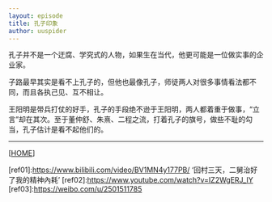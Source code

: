 ```yaml
---
layout: episode
title: 孔子印象
author: uuspider
---
```

孔子并不是一个迂腐、学究式的人物，如果生在当代，他更可能是一位做实事的企业家。

子路最早其实是看不上孔子的，但他也最像孔子，师徒两人对很多事情看法都不同，而且各执己见、互不相让。

王阳明是带兵打仗的好手，孔子的手段绝不逊于王阳明，两人都着重于做事，“立言”却在其次。至于董仲舒、朱熹、二程之流，打着孔子的旗号，做些不耻的勾当，孔子估计是看不起他们的。

***

[[HOME][episode]]

[episode]:http://about.uuspider.com/2019/06/02/episodeindex.html
[ref01]:https://www.bilibili.com/video/BV1MN4y177PB/ ‘回村三天，二舅治好了我的精神內耗’
[ref02]:https://www.youtube.com/watch?v=IZ2WgERJ_IY
[ref03]:https://weibo.com/u/2501511785
